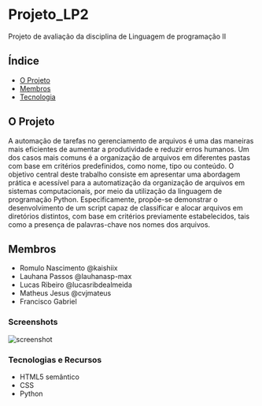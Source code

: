 # Projeto_LP2
Projeto de avaliação da disciplina de Linguagem de programação II

## Índice
- [O Projeto](#the-project)
- [Membros](#membros)
- [Tecnologia](#tecnologias-e-recursos)

## O Projeto

A automação de tarefas no gerenciamento de arquivos é uma das maneiras mais eficientes de aumentar a produtividade e reduzir erros humanos. Um dos casos mais comuns é a organização de arquivos em diferentes pastas com base em critérios predefinidos, como nome, tipo ou conteúdo. O objetivo central deste trabalho consiste em apresentar uma abordagem prática e acessível para a automatização da organização de arquivos em sistemas computacionais, por meio da utilização da linguagem de programação Python. Especificamente, propõe-se demonstrar o desenvolvimento de um script capaz de classificar e alocar arquivos em diretórios distintos, com base em critérios previamente estabelecidos, tais como a presença de palavras-chave nos nomes dos arquivos.

## Membros

- Romulo Nascimento  @kaishiix
- Lauhana  Passos @lauhanasp-max
- Lucas Ribeiro @lucasribdealmeida
- Matheus Jesus @cvjmateus
- Francisco Gabriel 



### Screenshots

![screenshot]()




### Tecnologias e Recursos

- HTML5 semântico
- CSS
- Python 


